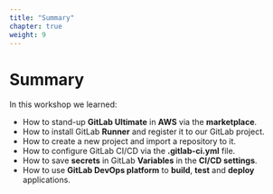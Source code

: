 ```yaml
---
title: "Summary"
chapter: true
weight: 9
---
```


# Summary

In this workshop we learned:


- How to stand-up **GitLab Ultimate** in **AWS** via the **marketplace**.
- How to install GitLab **Runner** and register it to our GitLab project.
- How to create a new project and import a repository to it.
- How to configure GitLab CI/CD via the **.gitlab-ci.yml** file.
- How to save **secrets** in GitLab **Variables** in the **CI/CD settings**.  
- How to use **GitLab DevOps platform** to **build**, **test** and **deploy** applications.
